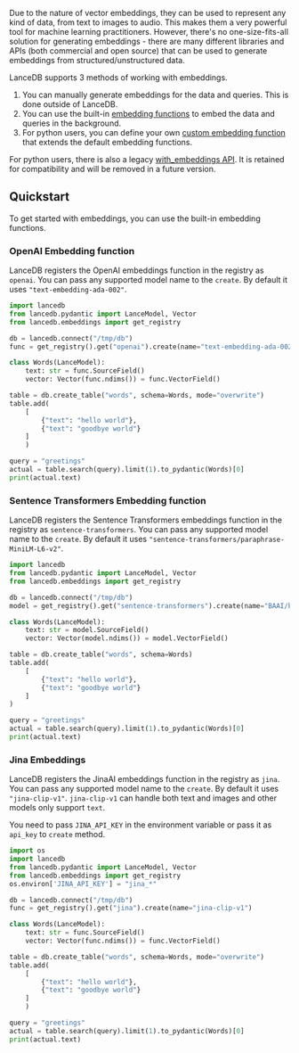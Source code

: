 Due to the nature of vector embeddings, they can be used to represent any kind of data, from text to images to audio. 
This makes them a very powerful tool for machine learning practitioners. 
However, there's no one-size-fits-all solution for generating embeddings - there are many different libraries and APIs 
(both commercial and open source) that can be used to generate embeddings from structured/unstructured data.

LanceDB supports 3 methods of working with embeddings.

1. You can manually generate embeddings for the data and queries. This is done outside of LanceDB.
2. You can use the built-in [embedding functions](./embedding_functions.md) to embed the data and queries in the background.
3. For python users, you can define your own [custom embedding function](./custom_embedding_function.md)
   that extends the default embedding functions.

For python users, there is also a legacy [with_embeddings API](./legacy.md).
It is retained for compatibility and will be removed in a future version.

## Quickstart

To get started with embeddings, you can use the built-in embedding functions.

### OpenAI Embedding function
LanceDB registers the OpenAI embeddings function in the registry as `openai`. You can pass any supported model name to the `create`. By default it uses `"text-embedding-ada-002"`.

```python
import lancedb
from lancedb.pydantic import LanceModel, Vector
from lancedb.embeddings import get_registry

db = lancedb.connect("/tmp/db")
func = get_registry().get("openai").create(name="text-embedding-ada-002")

class Words(LanceModel):
    text: str = func.SourceField()
    vector: Vector(func.ndims()) = func.VectorField()

table = db.create_table("words", schema=Words, mode="overwrite")
table.add(
    [
        {"text": "hello world"},
        {"text": "goodbye world"}
    ]
    )

query = "greetings"
actual = table.search(query).limit(1).to_pydantic(Words)[0]
print(actual.text)
```

### Sentence Transformers Embedding function
LanceDB registers the Sentence Transformers embeddings function in the registry as `sentence-transformers`. You can pass any supported model name to the `create`. By default it uses `"sentence-transformers/paraphrase-MiniLM-L6-v2"`.

```python
import lancedb
from lancedb.pydantic import LanceModel, Vector
from lancedb.embeddings import get_registry

db = lancedb.connect("/tmp/db")
model = get_registry().get("sentence-transformers").create(name="BAAI/bge-small-en-v1.5", device="cpu")

class Words(LanceModel):
    text: str = model.SourceField()
    vector: Vector(model.ndims()) = model.VectorField()

table = db.create_table("words", schema=Words)
table.add(
    [
        {"text": "hello world"},
        {"text": "goodbye world"}
    ]
)

query = "greetings"
actual = table.search(query).limit(1).to_pydantic(Words)[0]
print(actual.text)
```

### Jina Embeddings
LanceDB registers the JinaAI embeddings function in the registry as `jina`. You can pass any supported model name to the `create`. By default it uses `"jina-clip-v1"`.
`jina-clip-v1` can handle both text and images and other models only support `text`.

You need to pass `JINA_API_KEY` in the environment variable or pass it as `api_key` to `create` method.

```python
import os
import lancedb
from lancedb.pydantic import LanceModel, Vector
from lancedb.embeddings import get_registry
os.environ['JINA_API_KEY'] = "jina_*"

db = lancedb.connect("/tmp/db")
func = get_registry().get("jina").create(name="jina-clip-v1")

class Words(LanceModel):
    text: str = func.SourceField()
    vector: Vector(func.ndims()) = func.VectorField()

table = db.create_table("words", schema=Words, mode="overwrite")
table.add(
    [
        {"text": "hello world"},
        {"text": "goodbye world"}
    ]
    )

query = "greetings"
actual = table.search(query).limit(1).to_pydantic(Words)[0]
print(actual.text)
```
